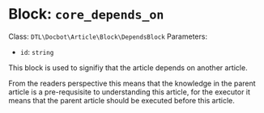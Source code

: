 Block: `core_depends_on`
========================

Class: `DTL\Docbot\Article\Block\DependsBlock`
Parameters:
- `id`: `string`

This block is used to signifiy that the article
depends on another article.

From the readers perspective this means that the
knowledge in the parent article is a pre-requsisite
to understanding this article, for the executor it
means that the parent article should be executed
before this article.

